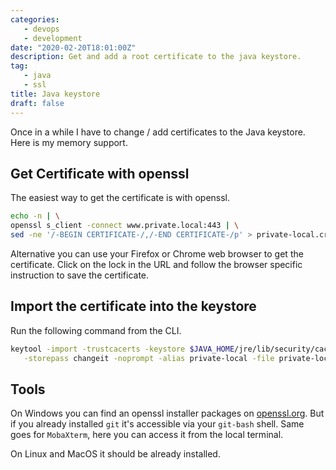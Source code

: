 ```yaml
---
categories:
   - devops
   - development
date: "2020-02-20T18:01:00Z"
description: Get and add a root certificate to the java keystore.
tag:
   - java
   - ssl
title: Java keystore
draft: false
---
```


Once in a while I have to change / add certificates to the Java keystore. Here is my memory support.
<!--more-->

## Get Certificate with openssl

The easiest way to get the certificate is with openssl.

```bash
echo -n | \
openssl s_client -connect www.private.local:443 | \
sed -ne '/-BEGIN CERTIFICATE-/,/-END CERTIFICATE-/p' > private-local.crt

```

Alternative you can use your Firefox or Chrome web browser to get the certificate. Click on the lock
in the URL and follow the browser specific instruction to save the certificate.

## Import the certificate into the keystore

Run the following command from the CLI.

```bash
keytool -import -trustcacerts -keystore $JAVA_HOME/jre/lib/security/cacerts \
   -storepass changeit -noprompt -alias private-local -file private-local.crt
```

## Tools

On Windows you can find an openssl installer packages on [openssl.org](https://wiki.openssl.org/index.php/Binaries).
But if you already installed `git` it's accessible via your `git-bash` shell. Same goes for `MobaXterm`, here you can access it from the local terminal.

On Linux and MacOS it should be already installed.
